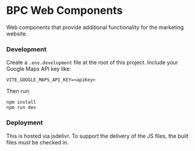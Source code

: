 # BPC Web Components

Web components that provide additional functionality for the marketing website.

### Development

Create a `.env.development` file at the root of this project. Include your Google Maps API key like:
```
VITE_GOOGLE_MAPS_API_KEY=<apiKey>
```

Then run:
```
npm install
npm run dev
```

### Deployment

This is hosted via jsdelivr. To support the delivery of the JS files, the built files _must_ be checked in. 
